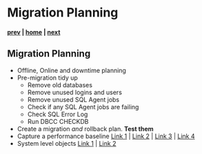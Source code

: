 # Migration Planning

#### [prev](./remediation.md) | [home](./readme.md)  | [next](./migrationexecution.md)

## Migration Planning
* Offline, Online and downtime planning
* Pre-migration tidy up
  * Remove old databases
  * Remove unused logins and users
  * Remove unused SQL Agent jobs
  * Check if any SQL Agent jobs are failing
  * Check SQL Error Log
  * Run DBCC CHECKDB
* Create a migration _and_ rollback plan. **Test them**
* Capture a performance baseline [Link 1](https://docs.microsoft.com/en-us/azure/azure-sql/virtual-machines/windows/performance-guidelines-best-practices-collect-baseline) | [Link 2](https://docs.microsoft.com/en-us/sql/relational-databases/performance/performance-monitoring-and-tuning-tools?view=sql-server-ver15) | [Link 3](https://docs.microsoft.com/en-us/sql/relational-databases/performance/establish-a-performance-baseline?view=sql-server-2017) | [Link 4](https://docs.microsoft.com/en-us/azure/azure-sql/migration-guides/managed-instance/sql-server-to-managed-instance-performance-baseline)
* System level objects [Link 1](https://docs.microsoft.com/en-us/sql/relational-databases/databases/manage-metadata-when-making-a-database-available-on-another-server?view=sql-server-ver15) | [Link 2](https://techcommunity.microsoft.com/t5/azure-sql-blog/automate-migration-to-sql-managed-instance-using-azure/ba-p/830801)